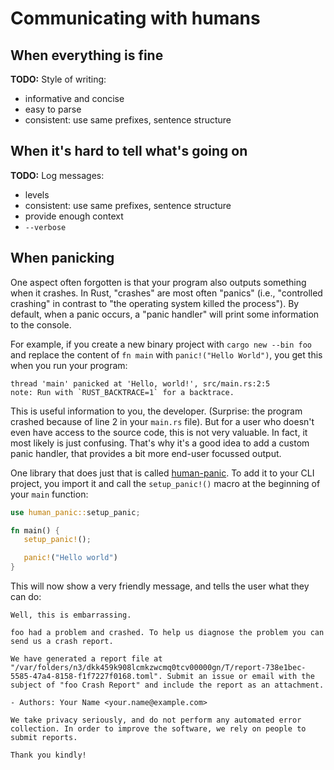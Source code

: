 # Communicating with humans

## When everything is fine

<aside class="todo">

**TODO:**
Style of writing:
- informative and concise
- easy to parse
- consistent: use same prefixes, sentence structure

</aside>

## When it's hard to tell what's going on

<aside class="todo">

**TODO:**
Log messages:
- levels
- consistent: use same prefixes, sentence structure
- provide enough context
- `--verbose`

</aside>

## When panicking

One aspect often forgotten is that
your program also outputs something when it crashes.
In Rust, "crashes" are most often "panics"
(i.e., "controlled crashing"
in contrast to "the operating system killed the process").
By default,
when a panic occurs,
a "panic handler" will print some information to the console.

For example,
if you create a new binary project
with `cargo new --bin foo`
and replace the content of `fn main` with `panic!("Hello World")`,
you get this when you run your program:

```console
thread 'main' panicked at 'Hello, world!', src/main.rs:2:5
note: Run with `RUST_BACKTRACE=1` for a backtrace.
```

This is useful information to you, the developer.
(Surprise: the program crashed because of line 2 in your `main.rs` file).
But for a user who doesn't even have access to the source code,
this is not very valuable.
In fact, it most likely is just confusing.
That's why it's a good idea to add a custom panic handler,
that provides a bit more end-user focussed output.

One library that does just that is called [human-panic].
To add it to your CLI project,
you import it
and call the `setup_panic!()` macro
at the beginning of your `main` function:

```rust
use human_panic::setup_panic;

fn main() {
   setup_panic!();

   panic!("Hello world")
}
```

This will now show a very friendly message,
and tells the user what they can do:

```console
Well, this is embarrassing.

foo had a problem and crashed. To help us diagnose the problem you can send us a crash report.

We have generated a report file at "/var/folders/n3/dkk459k908lcmkzwcmq0tcv00000gn/T/report-738e1bec-5585-47a4-8158-f1f7227f0168.toml". Submit an issue or email with the subject of "foo Crash Report" and include the report as an attachment.

- Authors: Your Name <your.name@example.com>

We take privacy seriously, and do not perform any automated error collection. In order to improve the software, we rely on people to submit reports.

Thank you kindly!
```

[human-panic]: https://crates.io/crates/human-panic

